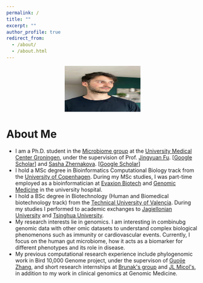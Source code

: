 ```yaml
---
permalink: /
title: ""
excerpt: ""
author_profile: true
redirect_from: 
  - /about/
  - /about.html
---
```


<p align="center">
  <img src="https://github.com/sergioSEa/sergioSEa.github.io/blob/master/files/Picture.png?raw=true" alt="Photo" width="200" height="121";"/> 
</p>

# About Me
* I am a Ph.D. student in the [Microbiome group](https://cs.stanford.edu/) at the [University Medical Center Groningen](https://www.umcg.nl), under the supervision of  Prof. [Jingyuan Fu](https://www.rug.nl/research/genetics/staff/jingyuan-fu). [[Google Scholar](https://scholar.google.nl/citations?user=7OHBkYMAAAAJ&hl=en)] and [Sasha Zhernakova](https://www.rug.nl/research/genetics/staff/alexandra-(sasha)-zhernakova). [[Google Scholar](https://scholar.google.nl/citations?hl=en&user=lrt2jA8AAAAJn)] 
* I hold a MSc degree in Bioinformatics Computational Biology track from the [University of Copenhagen](https://www.ku.dk/english/). During my MSc studies, I was part-time employed as a bioinformatician at [Evaxion Biotech](https://www.evaxion-biotech.com) and [Genomic Medicine](https://www.rigshospitalet.dk/afdelinger-og-klinikker/diagnostisk/genomisk-medicin/Sider/default.aspx) in the university hospital.
* I hold a BSc degree in Biotechnology (Human and Biomedical biotechnology track) from the [Technical University of Valencia](http://www.upv.es). During my studies I performed to academic exchanges to [Jagiellonian University](https://en.uj.edu.pl/en_GB/start) and [Tsinghua University](https://www.tsinghua.edu.cn/en/). 
* My research interests lie in genomics. I am interesting in combinubg genomic data with other omic datasets to understand complex biological phenomenons such as immunity or cardiovascular events. Currently, I focus on the human gut microbiome,  how it acts as a biomarker for different phenotypes and its role in disease.
* My previous computational research experience include phylogenomic work in Bird 10,000 Genome project, under the supervison of [Guojie Zhang](http://zhanggjlab.org), and short research internships at [Brunak's group](https://www.cpr.ku.dk/research/disease-systems-biology/brunak/) and [JL Micol's](https://genetics.edu.umh.es), in addition to my work in clinical genomics at Genomic Medicine.
